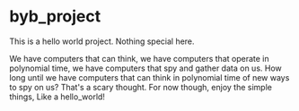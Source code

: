 # byb_project
This is a hello world project. Nothing special here.

We have computers that can think, we have computers that operate in polynomial time, we have computers that spy and gather data on us. How long until we have computers that can think in polynomial time of new ways to spy on us? That's a scary thought.
For now though, enjoy the simple things, Like a hello_world!
